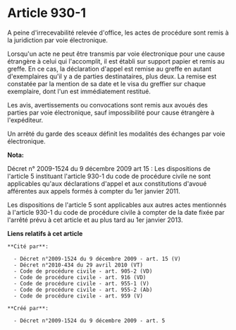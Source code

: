 # Article 930-1

A peine d'irrecevabilité relevée d'office, les actes de procédure sont remis à la juridiction par voie électronique.

Lorsqu'un acte ne peut être transmis par voie électronique pour une cause étrangère à celui qui l'accomplit, il est établi
sur support papier et remis au greffe. En ce cas, la déclaration d'appel est remise au greffe en autant d'exemplaires qu'il y
a de parties destinataires, plus deux. La remise est constatée par la mention de sa date et le visa du greffier sur chaque
exemplaire, dont l'un est immédiatement restitué.

Les avis, avertissements ou convocations sont remis aux avoués des parties par voie électronique, sauf impossibilité pour
cause étrangère à l'expéditeur.

Un arrêté du garde des sceaux définit les modalités des échanges par voie électronique.

**Nota:**

Décret n° 2009-1524 du 9 décembre 2009 art 15 : Les dispositions de l'article 5 instituant l'article 930-1 du code de
procédure civile ne sont applicables qu'aux déclarations d'appel et aux constitutions d'avoué afférentes aux appels formés à
compter du 1er janvier 2011.

Les dispositions de l'article 5 sont applicables aux autres actes mentionnés à l'article 930-1 du code de procédure civile à
compter de la date fixée par l'arrêté prévu à cet article et au plus tard au 1er janvier 2013.

**Liens relatifs à cet article**

	**Cité par**:

	  - Décret n°2009-1524 du 9 décembre 2009 - art. 15 (V)
	  - Décret n°2010-434 du 29 avril 2010 (VT)
	  - Code de procédure civile - art. 905-2 (VD)
	  - Code de procédure civile - art. 916 (VD)
	  - Code de procédure civile - art. 955-1 (V)
	  - Code de procédure civile - art. 955-2 (Ab)
	  - Code de procédure civile - art. 959 (V)

	**Créé par**:

	  - Décret n°2009-1524 du 9 décembre 2009 - art. 5
